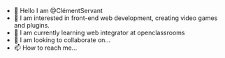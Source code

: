 - 👋 Hello I am @ClémentServant
- 👀 I am interested in front-end web development, creating video games and plugins.
- 🌱 I am currently learning web integrator at openclassrooms
- 💞️ I am looking to collaborate on...
- 📫 How to reach me...

<!---
ClementServant/ClementServant is a ✨ special ✨ repository because its `README.md` (this file) appears on your GitHub profile.
You can click the Preview link to take a look at your changes.
--->

